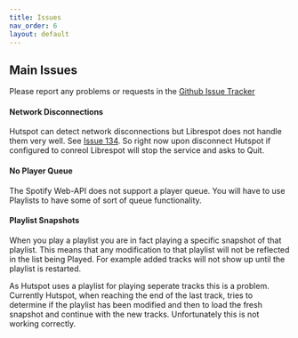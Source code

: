 ```yaml
---
title: Issues
nav_order: 6
layout: default
---
```

## Main Issues

Please report any problems or requests in the [Github Issue Tracker](https://github.com/sailfish-spotify/hutspot/issues)

#### Network Disconnections
Hutspot can detect network disconnections but Librespot does not handle them very well. See [Issue 134](https://github.com/librespot-org/librespot/issues/134). So right now upon disconnect Hutspot if configured to conreol Librespot will stop the service and asks to Quit.

#### No Player Queue
The Spotify Web-API does not support a player queue. You will have to use Playlists to have some of sort of queue functionality.

#### Playlist Snapshots
When you play a playlist you are in fact playing a specific snapshot of that playlist. This means that any modification to that playlist will not be reflected in the list being Played. For example added tracks will not show up until the playlist is restarted.

As Hutspot uses a playlist for playing seperate tracks this is a problem. Currently Hutspot, when reaching the end of the last track, tries to determine if the playlist has been modified and then to load the fresh snapshot and continue with the new tracks. Unfortunately this is not working correctly.